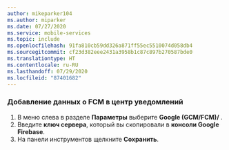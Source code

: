 ```yaml
---
author: mikeparker104
ms.author: miparker
ms.date: 07/27/2020
ms.service: mobile-services
ms.topic: include
ms.openlocfilehash: 91fa810cb59dd326a871ff55ec5510074d058db4
ms.sourcegitcommit: cf23d382eee2431a3958b1c87c897b270587bde0
ms.translationtype: HT
ms.contentlocale: ru-RU
ms.lasthandoff: 07/29/2020
ms.locfileid: "87401682"
---
```

### <a name="configure-your-notification-hub-with-fcm-information"></a>Добавление данных о FCM в центр уведомлений

1. В меню слева в разделе **Параметры** выберите **Google (GCM/FCM)/** .
1. Введите **ключ сервера**, который вы скопировали в **консоли Google Firebase**.
1. На панели инструментов щелкните **Сохранить**.
